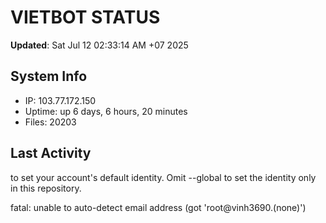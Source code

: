 # VIETBOT STATUS
**Updated**: Sat Jul 12 02:33:14 AM +07 2025

## System Info
- IP: 103.77.172.150
- Uptime: up 6 days, 6 hours, 20 minutes
- Files: 20203

## Last Activity

to set your account's default identity.
Omit --global to set the identity only in this repository.

fatal: unable to auto-detect email address (got 'root@vinh3690.(none)')

